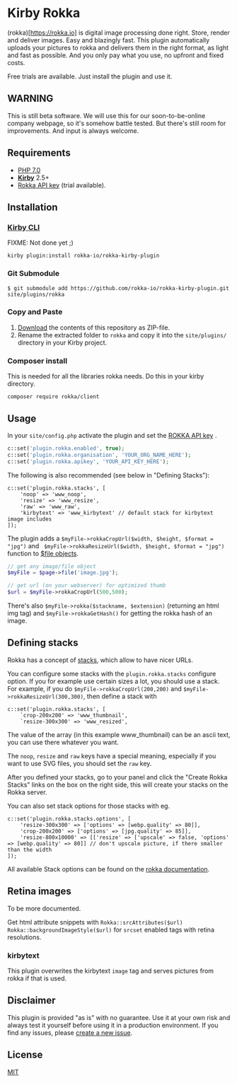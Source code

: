 # Kirby Rokka

(rokka)[https://rokka.io] is digital image processing done right. Store, render and deliver images. Easy and blazingly fast.
This plugin automatically uploads your pictures to rokka and delivers them in the right format, as light and fast as possible.
And you only pay what you use, no upfront and fixed costs. 

Free trials are available. Just install the plugin and use it.

## WARNING

This is still beta software. We will use this for our soon-to-be-online company webpage, so it's somehow battle tested. But there's still room for improvements. And input is always welcome.
## Requirements

- [PHP 7.0](https://php.net) 
- [**Kirby**](https://getkirby.com/) 2.5+ 
- [Rokka API key](https://rokka.io/en/signup/) (trial available).

## Installation

### [Kirby CLI](https://github.com/getkirby/cli)

FIXME: Not done yet ;)

```
kirby plugin:install rokka-io/rokka-kirby-plugin
```

### Git Submodule


```
$ git submodule add https://github.com/rokka-io/rokka-kirby-plugin.git site/plugins/rokka
```

### Copy and Paste

1. [Download](https://github.com/rokka-io/rokka-kirby-plugin/archive/master.zip) the contents of this repository as ZIP-file.
2. Rename the extracted folder to `rokka` and copy it into the `site/plugins/` directory in your Kirby project.

### Composer install

This is needed for all the libraries rokka needs. Do this in your kirby directory.
```
composer require rokka/client
```

## Usage

In your `site/config.php` activate the plugin and set the [ROKKA API key](https://rokka.io/en/signup/) .

```php
c::set('plugin.rokka.enabled', true); 
c::set('plugin.rokka.organisation', 'YOUR_ORG_NAME_HERE'); 
c::set('plugin.rokka.apikey', 'YOUR_API_KEY_HERE');
```

The following is also recommended (see below in "Defining Stacks"):

```
c::set('plugin.rokka.stacks', [
    'noop' => 'www_noop',
    'resize' => 'www_resize',
    'raw' => 'www_raw',
    'kirbytext' => 'www_kirbytext' // default stack for kirbytext image includes
]);
```

The plugin adds a `$myFile->rokkaCropUrl($width, $height, $format = "jpg")` and `
$myFile->rokkaResizeUrl($width, $height, $format = "jpg")` function to [$file objects](https://getkirby.com/docs/cheatsheet#file).


```php
// get any image/file object
$myFile = $page->file('image.jpg');

// get url (on your webserver) for optimized thumb
$url = $myFile->rokkaCropUrl(500,500);

```

There's also `$myFile->rokka($stackname, $extension)` (returning an html img tag) and
`$myFile->rokkaGetHash()` for getting the rokka hash of an image.

## Defining stacks

Rokka has a concept of [stacks](https://rokka.io/documentation/references/stacks.html), which allow to have 
nicer URLs.

You can configure some stacks with the `plugin.rokka.stacks` configure option. If you for example use certain sizes a lot, you should use a stack. For example, if you do `$myFile->rokkaCropUrl(200,200)` and `$myFile->rokkaResizeUrl(300,300)`, then define a stack with 

```
c::set('plugin.rokka.stacks', [
    `crop-200x200' => 'www_thumbnail',
    `resize-300x300' => 'www_resized',
```

The value of the array (in this example www_thumbnail) can be an ascii text, you can use there whatever you want.

The `noop`, `resize` and `raw` keys have a special meaning, especially if you want to use SVG files, you should set the `raw` key.

After you defined your stacks, go to your panel and click the "Create Rokka Stacks" links on the box on the right side, this will create your stacks on the Rokka server.

You can also set stack options for those stacks with eg.

```
c::set('plugin.rokka.stacks.options', [
    'resize-300x300' => ['options' => [webp.quality' => 80]], 
    'crop-200x200' => ['options' => [jpg.quality' => 85]], 
    'resize-800x10000' => [['resize' => ['upscale' => false, 'options' => [webp.quality' => 80]] // don't upscale picture, if there smaller than the width 
]);
```

All available Stack options can be found on the [rokka documentation](https://rokka.io/documentation/references/stacks.html).


## Retina images

To be more documented. 

Get html attribute snippets with 
`Rokka::srcAttributes($url)`
`Rokka::backgroundImageStyle($url)`
for `srcset` enabled tags with retina resolutions.

### kirbytext

This plugin overwrites the kirbytext `image` tag and serves pictures from rokka if that is used.

## Disclaimer

This plugin is provided "as is" with no guarantee. Use it at your own risk and always test it yourself before using it in a production environment. If you find any issues, please [create a new issue](https://github.com/rokka/kirby-rokka/issues/new).

## License

[MIT](https://opensource.org/licenses/MIT)
